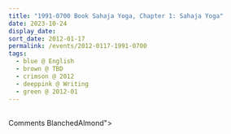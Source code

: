 ```yaml
---
title: "1991-0700 Book Sahaja Yoga, Chapter 1: Sahaja Yoga"
date: 2023-10-24
display_date: 
sort_date: 2012-01-17
permalink: /events/2012-0117-1991-0700
tags:
  - blue @ English
  - brown @ TBD
  - crimson @ 2012
  - deeppink @ Writing
  - green @ 2012-01
---
```


<br>

<wave-list>
  <list-title color="green" width="75">Comments</list-title>
  <list-item color="BlanchedAlmond"  width="200"></list-item>
  <list-item color="Lavender"></list-item>
  <list-item color="BlanchedAlmond"></list-item>
</wave-list>BlanchedAlmond"></list-item>
</wave-list>